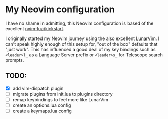 # My Neovim configuration

I have no shame in admitting, this Neovim configuration is based of the
excellent [nvim-lua/kickstart](https://github.com/nvim-lua/kickstart.nvim).

I originally started my Neovim journey using the also excellent
[LunarVim](https://www.lunarvim.org/). I can't speak highly enough of this
setup for, "out of the box" defaults that "just work".  This has influenced a
good deal of my key bindings such as `<leader>l_` as a Language Server prefix
or `<leader>s_` for Telescope search prompts.

## TODO:

- [x] add vim-dispatch plugin
- [ ] migrate plugins from init.lua to plugins directory
- [ ] remap keybindings to feel more like LunarVim
- [ ] create an options.lua config
- [ ] create a keymaps.lua config
